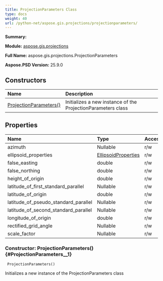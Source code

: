 ```yaml
---
title: ProjectionParameters Class
type: docs
weight: 40
url: /python-net/aspose.gis.projections/projectionparameters/
---
```


**Summary:** 

**Module:** [aspose.gis.projections](/psd/python-net/aspose.gis.projections/)

**Full Name:** aspose.gis.projections.ProjectionParameters

**Aspose.PSD Version:** 25.9.0

## **Constructors**
| **Name** | **Description** |
| :- | :- |
| [ProjectionParameters()](#ProjectionParameters__1) | Initializes a new instance of the ProjectionParameters class |
## **Properties**
| **Name** | **Type** | **Access** | **Description** |
| :- | :- | :- | :- |
| azimuth | Nullable<double> | r/w |    |
| ellipsoid_properties | [EllipsoidProperties](/psd/python-net/aspose.gis.projections/ellipsoidproperties) | r/w |    |
| false_easting | double | r/w |    |
| false_northing | double | r/w |    |
| height_of_origin | double | r/w |    |
| latitude_of_first_standard_parallel | Nullable<double> | r/w |    |
| latitude_of_origin | double | r/w |    |
| latitude_of_pseudo_standard_parallel | Nullable<double> | r/w |    |
| latitude_of_second_standard_parallel | Nullable<double> | r/w |    |
| longitude_of_origin | double | r/w |    |
| rectified_grid_angle | Nullable<double> | r/w |    |
| scale_factor | Nullable<double> | r/w |    |


### Constructor: ProjectionParameters() {#ProjectionParameters__1}


```
 ProjectionParameters() 
```

Initializes a new instance of the ProjectionParameters class

